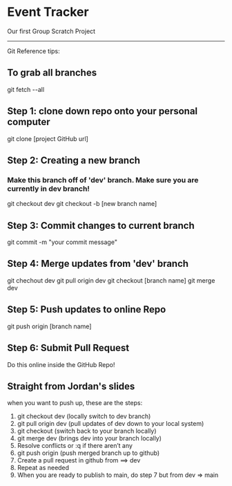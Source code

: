 # Event Tracker

Our first Group Scratch Project

---

Git Reference tips:

## To grab all branches

git fetch --all

## Step 1: clone down repo onto your personal computer

git clone [project GitHub url]

## Step 2: Creating a new branch

### Make this branch off of 'dev' branch. Make sure you are currently in dev branch!

git checkout dev
git checkout -b [new branch name]

## Step 3: Commit changes to current branch

git commit -m "your commit message"

## Step 4: Merge updates from 'dev' branch

git chechout dev
git pull origin dev
git checkout [branch name]
git merge dev

## Step 5: Push updates to online Repo

git push origin [branch name]

## Step 6: Submit Pull Request

Do this online inside the GitHub Repo!

## Straight from Jordan's slides

when you want to push up, these are the steps:

1. git checkout dev (locally switch to dev branch)
2. git pull origin dev (pull updates of dev down to your local system)
3. git checkout <your branch> (switch back to your branch locally)
4. git merge dev (brings dev into your branch locally)
5. Resolve conflicts or :q if there aren’t any
6. git push origin <your branch> (push merged branch up to github)
7. Create a pull request in github from <your branch> ==> dev
8. Repeat as needed
9. When you are ready to publish to main, do step 7 but from dev => main
